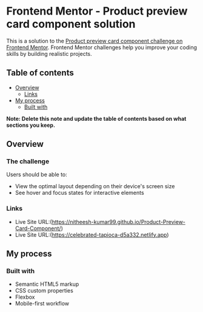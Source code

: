 # Frontend Mentor - Product preview card component solution

This is a solution to the [Product preview card component challenge on Frontend Mentor](https://www.frontendmentor.io/challenges/product-preview-card-component-GO7UmttRfa). Frontend Mentor challenges help you improve your coding skills by building realistic projects.

## Table of contents

- [Overview](#overview)
  - [Links](#links)
- [My process](#my-process)
  - [Built with](#built-with)

**Note: Delete this note and update the table of contents based on what sections you keep.**

## Overview

### The challenge

Users should be able to:

- View the optimal layout depending on their device's screen size
- See hover and focus states for interactive elements

### Links

- Live Site URL:(https://nitheesh-kumar99.github.io/Product-Preview-Card-Component/)
- Live Site URL:(https://celebrated-tapioca-d5a332.netlify.app)

## My process

### Built with

- Semantic HTML5 markup
- CSS custom properties
- Flexbox
- Mobile-first workflow

